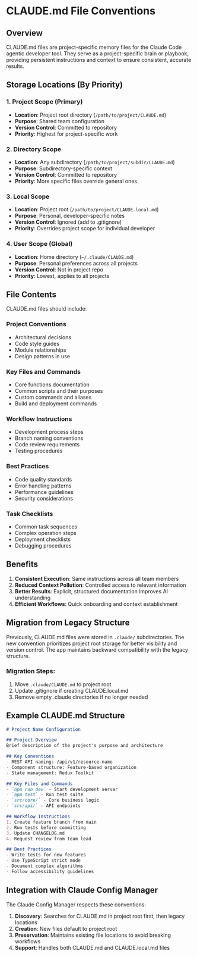 # CLAUDE.md File Conventions

## Overview
CLAUDE.md files are project-specific memory files for the Claude Code agentic developer tool. They serve as a project-specific brain or playbook, providing persistent instructions and context to ensure consistent, accurate results.

## Storage Locations (By Priority)

### 1. Project Scope (Primary)
- **Location**: Project root directory (`/path/to/project/CLAUDE.md`)
- **Purpose**: Shared team configuration
- **Version Control**: Committed to repository
- **Priority**: Highest for project-specific work

### 2. Directory Scope
- **Location**: Any subdirectory (`/path/to/project/subdir/CLAUDE.md`)
- **Purpose**: Subdirectory-specific context
- **Version Control**: Committed to repository
- **Priority**: More specific files override general ones

### 3. Local Scope
- **Location**: Project root (`/path/to/project/CLAUDE.local.md`)
- **Purpose**: Personal, developer-specific notes
- **Version Control**: Ignored (add to .gitignore)
- **Priority**: Overrides project scope for individual developer

### 4. User Scope (Global)
- **Location**: Home directory (`~/.claude/CLAUDE.md`)
- **Purpose**: Personal preferences across all projects
- **Version Control**: Not in project repo
- **Priority**: Lowest, applies to all projects

## File Contents

CLAUDE.md files should include:

### Project Conventions
- Architectural decisions
- Code style guides
- Module relationships
- Design patterns in use

### Key Files and Commands
- Core functions documentation
- Common scripts and their purposes
- Custom commands and aliases
- Build and deployment commands

### Workflow Instructions
- Development process steps
- Branch naming conventions
- Code review requirements
- Testing procedures

### Best Practices
- Code quality standards
- Error handling patterns
- Performance guidelines
- Security considerations

### Task Checklists
- Common task sequences
- Complex operation steps
- Deployment checklists
- Debugging procedures

## Benefits

1. **Consistent Execution**: Same instructions across all team members
2. **Reduced Context Pollution**: Controlled access to relevant information
3. **Better Results**: Explicit, structured documentation improves AI understanding
4. **Efficient Workflows**: Quick onboarding and context establishment

## Migration from Legacy Structure

Previously, CLAUDE.md files were stored in `.claude/` subdirectories. The new convention prioritizes project root storage for better visibility and version control. The app maintains backward compatibility with the legacy structure.

### Migration Steps:
1. Move `.claude/CLAUDE.md` to project root
2. Update .gitignore if creating CLAUDE.local.md
3. Remove empty .claude directories if no longer needed

## Example CLAUDE.md Structure

```markdown
# Project Name Configuration

## Project Overview
Brief description of the project's purpose and architecture

## Key Conventions
- REST API naming: /api/v1/resource-name
- Component structure: Feature-based organization
- State management: Redux Toolkit

## Key Files and Commands
- `npm run dev` - Start development server
- `npm test` - Run test suite
- `src/core/` - Core business logic
- `src/api/` - API endpoints

## Workflow Instructions
1. Create feature branch from main
2. Run tests before committing
3. Update CHANGELOG.md
4. Request review from team lead

## Best Practices
- Write tests for new features
- Use TypeScript strict mode
- Document complex algorithms
- Follow accessibility guidelines
```

## Integration with Claude Config Manager

The Claude Config Manager respects these conventions:

1. **Discovery**: Searches for CLAUDE.md in project root first, then legacy locations
2. **Creation**: New files default to project root
3. **Preservation**: Maintains existing file locations to avoid breaking workflows
4. **Support**: Handles both CLAUDE.md and CLAUDE.local.md files